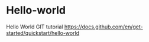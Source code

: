# Hello-world
Hello World GIT tutorial https://docs.github.com/en/get-started/quickstart/hello-world
